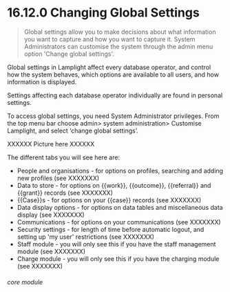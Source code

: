 # 16.12.0    Changing Global Settings

> Global settings allow you to make decisions about what information you want to capture and how you want to capture it. System Administrators can customise the system through the admin menu option 'Change global settings'. 


Global settings in Lamplight affect every database operator, and control how the system behaves, which options are available to all users, and how information is displayed.

Settings affecting each database operator individually are found in personal settings.

To access global settings, you need System Administrator privileges. From the top menu bar choose admin> system administration> Customise Lamplight, and select ‘change global settings’.

XXXXXX Picture here XXXXXX

The different tabs you will see here are:

- People and organisations - for options on profiles, searching and adding new profiles (see XXXXXXX)
- Data to store - for options on {{work}}, {{outcome}}, {{referral}} and {{grant}} records (see XXXXXXX)
- {{Case}}s - for options on your {{case}} records (see XXXXXXX)
- Data display options - for options on data tables and miscellaneous data display (see XXXXXXX)
- Communications - for options on your communications (see XXXXXXX)
- Security settings - for length of time before automatic logout, and setting up 'my user' restrictions (see XXXXXXX)
- Staff module - you will only see this if you have the staff management module (see XXXXXXX)
- Charge module - you will only see this if you have the charging module (see XXXXXXX)
 

###### core module

